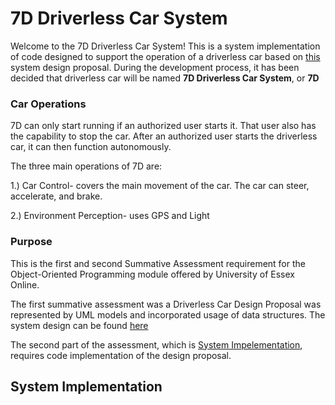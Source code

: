 # 7D Driverless Car System
Welcome to the 7D Driverless Car System! This is a system implementation of code designed to support the operation of a driverless car based on [this](link) system design proposal. During the development process, it has been decided that driverless car will be named **7D Driverless Car System**, or **7D**

### Car Operations
7D can only start running if an authorized user starts it. That user also has the capability to stop the car. After an authorized user starts the driverless car, it can then function autonomously. 

The three main operations of 7D are: 

1.) Car Control- covers the main movement of the car. 
The car can steer, accelerate, and brake. 

2.) Environment Perception- uses GPS and Light 




### Purpose
This is the first and second Summative Assessment requirement for the Object-Oriented Programming module offered by University of Essex Online.

The first summative assessment was a Driverless Car Design Proposal was represented by UML models and incorporated usage of data structures. The system design can be found [here](link)

The second part of the assessment, which is [System Impelementation](link), requires code implementation of the design proposal. 

## System Implementation 

